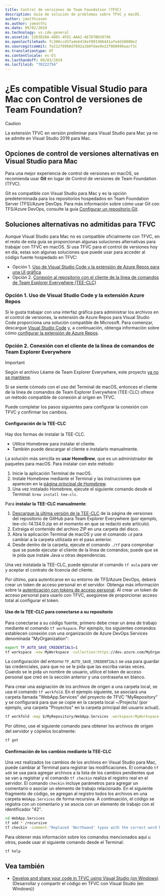 ```yaml
---
title: Control de versiones de Team Foundation (TFVC)
description: Guía de solución de problemas sobre TFVC y macOS.
author: jmatthiesen
ms.author: jomatthi
ms.date: 09/02/2019
ms.technology: vs-ide-general
ms.assetid: 52D3D26A-4D01-4FD1-AAA1-AE7D7BD39746
ms.openlocfilehash: fc300ccd37ade6418ef093306441afe4d10080e2
ms.sourcegitcommit: fe212f8960d7882a1b0fdae9e22f008996aacf3c
ms.translationtype: HT
ms.contentlocale: es-ES
ms.lasthandoff: 09/03/2019
ms.locfileid: "70222756"
---
```

# <a name="does-visual-studio-for-mac-support-team-foundation-version-control"></a>¿Es compatible Visual Studio para Mac con Control de versiones de Team Foundation?

> [!CAUTION]
> La extensión TFVC en versión preliminar para Visual Studio para Mac ya no se admite en Visual Studio 2019 para Mac.


## <a name="alternative-version-control-options-in-visual-studio-for-mac"></a>Opciones de control de versiones alternativas en Visual Studio para Mac

Para una mejor experiencia de control de versiones en macOS, se recomienda usar **Git** en lugar de Control de versiones de Team Foundation (TFVC). 

Git es compatible con Visual Studio para Mac y es la opción predeterminada para los repositorios hospedados en Team Foundation Server (TFS)/Azure DevOps. Para más información sobre cómo usar Git con TFS/Azure DevOps, consulte la guía [Configurar un repositorio Git](/visualstudio/mac/set-up-git-repository).

## <a name="unsupported-workarounds-for-tfvc"></a>Soluciones alternativas no admitidas para TFVC

Aunque Visual Studio para Mac no es compatible oficialmente con TFVC, en el resto de esta guía se proporcionan algunas soluciones alternativas para trabajar con TFVC en macOS. Si usa TFVC para el control de versiones hoy en día, estas son algunas soluciones que puede usar para acceder al código fuente hospedado en TFVC:

* Opción 1. [Uso de Visual Studio Code y la extensión de Azure Repos para una UI gráfica](#use-visual-studio-code-and-the-azure-repos-extension)
* Opción 2. [Conexión al repositorio con el cliente de la línea de comandos de Team Explorer Everywhere (TEE-CLC)](#connecting-using-the-team-explorer-everywhere-command-line-client)

### Opción 1. <a id="use-visual-studio-code-and-the-azure-repos-extension"></a> Uso de Visual Studio Code y la extensión Azure Repos

Si le gusta trabajar con una interfaz gráfica para administrar los archivos en el control de versiones, la extensión de Azure Repos para Visual Studio Code proporciona una solución compatible de Microsoft. Para comenzar, descargue [Visual Studio Code](https://code.visualstudio.com) y, a continuación, obtenga información sobre cómo [configurar la extensión de Azure Repos](https://marketplace.visualstudio.com/items?itemName=ms-vsts.team).

### Opción 2. <a id="connecting-using-the-team-explorer-everywhere-command-line-client"></a> Conexión con el cliente de la línea de comandos de Team Explorer Everywhere

> [!IMPORTANT]
> Según el archivo Léame de Team Explorer Everywhere, este proyecto [ya no se mantiene](https://github.com/microsoft/team-explorer-everywhere).

Si se siente cómodo con el uso del Terminal de macOS, entonces el cliente de la línea de comandos de Team Explorer Everywhere (TEE-CLC) ofrece un método compatible de conexión al origen en TFVC.

Puede completar los pasos siguientes para configurar la conexión con TFVC y confirmar los cambios.

#### <a name="setting-up-the-tee-clc"></a>Configuración de la TEE-CLC

Hay dos formas de instalar la TEE-CLC.

* Utilice Homebrew para instalar el cliente.
* También puede descargar el cliente e instalarlo manualmente.

La solución más sencilla es **usar HomeBrew**, que es un administrador de paquetes para macOS. Para instalar con este método:

1. Inicie la aplicación Terminal de macOS.
1. Instale Homebrew mediante el Terminal y las instrucciones que aparecen en la [página principal de Homebrew](https://brew.sh/).
1. Una vez instalado Homebrew, ejecute el siguiente comando desde el Terminal: `brew install tee-clc`.

Para **instalar la TEE-CLC manualmente**:

1. [Descargue la última versión de la TEE-CLC](https://github.com/Microsoft/team-explorer-everywhere/releases) de la página de versiones del repositorio de GitHub para Team Explorer Everywhere (por ejemplo, tee-clc-14.134.0.zip en el momento en que se redactó este artículo).
1. Extraiga el contenido del archivo ZIP en una carpeta del disco.
1. Abra la aplicación Terminal de macOS y use el comando `cd` para cambiar a la carpeta utilizada en el paso anterior.
1. Desde dentro de la carpeta, ejecute el comando `./tf` para comprobar que se puede ejecutar el cliente de la línea de comandos; puede que se le pida que instale Java u otras dependencias.

Una vez instalada la TEE-CLC, puede ejecutar el comando `tf eula` para ver y aceptar el contrato de licencia del cliente.

Por último, para autenticarse en su entorno de TFS/Azure DevOps, deberá crear un token de acceso personal en el servidor. Obtenga más información sobre la [autenticación con tokens de acceso personal](https://docs.microsoft.com/azure/devops/integrate/get-started/authentication/pats?view=azure-devops). Al crear un token de acceso personal para usarlo con TFVC, asegúrese de proporcionar acceso total al configurar el token.

#### <a name="using-the-tee-clc-to-connect-to-your-repo"></a>Uso de la TEE-CLC para conectarse a su repositorio

Para conectarse a su código fuente, primero debe crear un área de trabajo mediante el comando `tf workspace`. Por ejemplo, los siguientes comandos establecen conexión con una organización de Azure DevOps Services denominada "MyOrganization": 

```bash
export TF_AUTO_SAVE_CREDENTIALS=1
tf workspace -new MyWorkspace -collection:https://dev.azure.com/MyOrganization
```

La configuración del entorno `TF_AUTO_SAVE_CREDENTIALS` se usa para guardar las credenciales, para que no se le pida que las escriba varias veces. Cuando se le pida un nombre de usuario, utilice el token de acceso personal que creó en la sección anterior y una contraseña en blanco.

Para crear una asignación de los archivos de origen a una carpeta local, se usa el comando `tf workfold`. En el ejemplo siguiente, se asociará una carpeta llamada "WebApp.Services" del proyecto de TFVC "MyRepository" y se configurará para que se copie en la carpeta local ~/Projects/ (por ejemplo, una carpeta "Proyectos" en la carpeta principal del usuario actual).

```bash
tf workfold -map $/MyRepository/WebApp.Services -workspace:MyWorkspace ~/Projects/
```

Por último, use el siguiente comando para obtener los archivos de origen del servidor y cópielos localmente:

```bash
tf get
```

#### <a name="committing-changes-using-the-tee-clc"></a>Confirmación de los cambios mediante la TEE-CLC

Una vez realizados los cambios de los archivos en Visual Studio para Mac, puede cambiar al Terminal para registrar las modificaciones. El comando `tf add` se usa para agregar archivos a la lista de los cambios pendientes que se van a registrar y el comando `tf checkin` realiza el registro real en el servidor. El comando `checkin` incluye parámetros para agregar un comentario o asociar un elemento de trabajo relacionado. En el siguiente fragmento de código, se agregan al registro todos los archivos en una carpeta `WebApp.Services` de forma recursiva. A continuación, el código se registra con un comentario y se asocia con un elemento de trabajo con el identificador "42".

```bash
cd WebApp.Services
tf add * /recursive
tf checkin -comment:"Replaced 'Northwand' typos with the correct word Northwind" -associate:42
```

Para obtener más información sobre los comandos mencionados aquí u otros, puede usar el siguiente comando desde el Terminal:

`tf help`

## <a name="see-also"></a>Vea también

- [Develop and share your code in TFVC using Visual Studio (on Windows)](/azure/devops/repos/tfvc/share-your-code-in-tfvc-vs) (Desarrollar y compartir el código en TFVC con Visual Studio (en Windows))